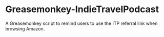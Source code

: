 Greasemonkey-IndieTravelPodcast
===============================

A Greasemonkey script to remind users to use the ITP referral link when browsing Amazon.

